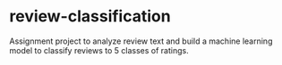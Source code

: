 # review-classification
Assignment project to analyze review text and build a machine learning model to classify reviews to 5 classes of ratings.
